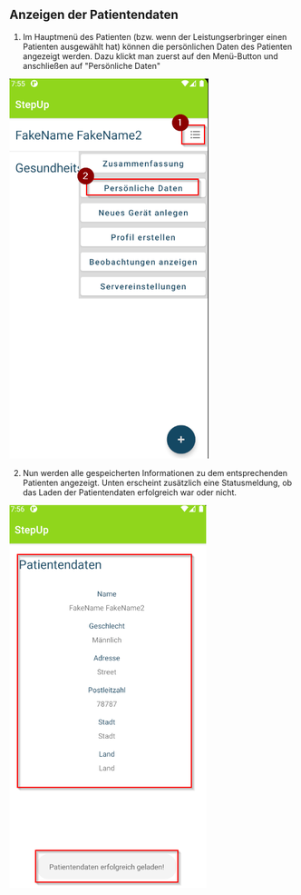 ## Anzeigen der Patientendaten

1. Im Hauptmenü des Patienten (bzw. wenn der Leistungserbringer einen Patienten ausgewählt hat) können die persönlichen Daten des Patienten angezeigt werden. Dazu klickt man zuerst auf den Menü-Button und anschließen auf "Persönliche Daten"

![](PatientendatenAnzeigen_1.png)

2. Nun werden alle gespeicherten Informationen zu dem entsprechenden Patienten angezeigt. Unten erscheint zusätzlich eine Statusmeldung, ob das Laden der Patientendaten erfolgreich war oder nicht.

![](PatientendatenAnzeigen_2.png)
